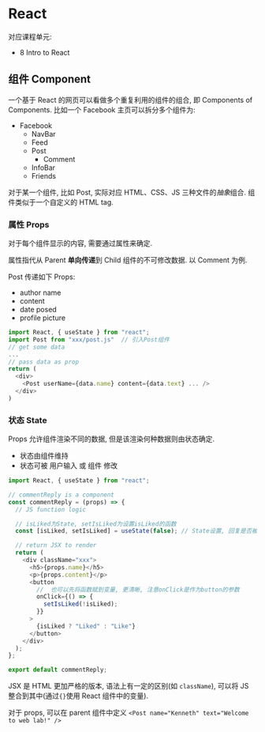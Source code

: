 # React

对应课程单元:

- 8 Intro to React

## 组件 Component

一个基于 React 的网页可以看做多个重复利用的组件的组合, 即 Components of Components. 比如一个 Facebook 主页可以拆分多个组件为:

- Facebook
  - NavBar
  - Feed
  - Post
    - Comment
  - InfoBar
  - Friends

对于某一个组件, 比如 Post, 实际对应 HTML、CSS、JS 三种文件的*抽象*组合. 组件类似于一个自定义的 HTML tag.

### 属性 Props

对于每个组件显示的内容, 需要通过属性来确定.

属性指代从 Parent **单向传递**到 Child 组件的不可修改数据. 以 Comment 为例.

Post 传递如下 Props:

- author name
- content
- date posed
- profile picture

```js
import React, { useState } from "react";
import Post from "xxx/post.js"  // 引入Post组件
// get some data
...
// pass data as prop
return (
  <div>
    <Post userName={data.name} content={data.text} ... />
  </div>
)
```

### 状态 State

Props 允许组件渲染不同的数据, 但是该渲染何种数据则由状态确定.

- 状态由组件维持
- 状态可被 用户输入 或 组件 修改

```js
import React, { useState } from "react";

// commentReply is a component
const commentReply = (props) => {
  // JS function logic

  // isLiked为State, setIsLiked为设置isLiked的函数
  const [isLiked, setIsLiked] = useState(false); // State设置, 回复是否被喜欢的状态

  // return JSX to render
  return (
    <div className="xxx">
      <h5>{props.name}</h5>
      <p>{props.content}</p>
      <button
        //  也可以先将函数赋到变量, 更清晰, 注意onClick是作为button的参数
        onClick={() => {
          setIsLiked(!isLiked);
        }}
      >
        {isLiked ? "Liked" : "Like"}
      </button>
    </div>
  );
};

export default commentReply;
```

JSX 是 HTML 更加严格的版本, 语法上有一定的区别(如 `className`), 可以将 JS 整合到其中(通过`{}`使用 React 组件中的变量).

对于 props, 可以在 parent 组件中定义 `<Post name="Kenneth" text="Welcome to web lab!" />`
